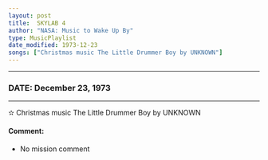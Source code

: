 ```yaml
---
layout: post
title:  SKYLAB 4
author: "NASA: Music to Wake Up By"
type: MusicPlaylist
date_modified: 1973-12-23
songs: ["Christmas music The Little Drummer Boy by UNKNOWN"]
---
```


----
### DATE: December 23, 1973
----
✫ Christmas music The Little Drummer Boy by UNKNOWN

#### Comment:
* No mission comment



<br/>
<center>
	<a target="_blank"
	   href="https://twitter.com/intent/tweet?hashtags=Space,NASA,Playlist,NASAWakeupCalls,SpaceProgram&text={{ page.author}}, '{{ page.songs.first }}' {{ page.title }}, {{ page.date | date: '%B %d, %Y' }}. {{ site.url }}{{ page.url }} @nasawakeupcalls">
	   <i class="fab fa-twitter" alt="Tweet this page" style="font-size: 1.3em;"></i>
	</a>
	&nbsp; 	<i class="fas fa-user-astronaut" style="font-size: 1.5em;"></i> &nbsp;
    <a type="amzn" search="'Christmas music The Little Drummer Boy by UNKNOWN'" category="popular music">
        <i class="fab fa-amazon" style="font-size: 1.3em;"></i>
    </a>
</center>

